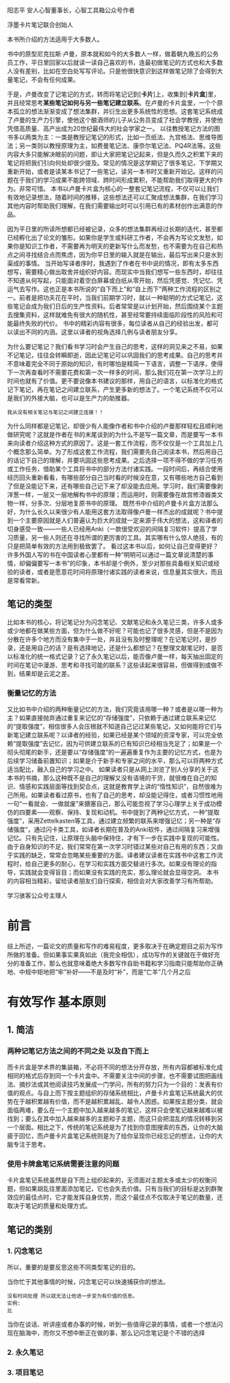 阳志平
安人心智董事长，心智工具箱公众号作者





浮墨卡片笔记联合创始人



本书所介绍的方法适用于大多数人。

书中的原型尼克拉斯·卢曼，原本就和如今的大多数人一样，做着朝九晚五的公务员工作，平日里回家以后就读一读自己喜欢的书，连最初做笔记的方式也和大多数人没有差别，比如在空白处写写评论。只是他很快意识到这样做笔记除了会得到大量笔记，不会有任何成果。



于是，卢曼改变了记笔记的方式，转而将笔记记到[**卡片**]上，收集到[**卡片盒**]里，并且经常思考**某些笔记如何与另一些笔记建立联系**。在卢曼的卡片盒里，一个个原本孤立的想法渐渐变成了想法集群，并衍生出更多系统性的思想。这套笔记系统成了卢曼的生产力引擎，使他这个酿酒师的儿子从公务员变成了社会学教授，并使他凭借高质量、高产出成为20世纪最伟大的社会学家之一。
以往教授笔记方法的图书多以两类为主：一类是教授记笔记的形式，比如一页纸法、九宫格法、思维导图法；另一类则以教授原理为主，如费曼笔记法、康奈尔笔记法、PQ4R法等。这些内容大多只能解决眼前的问题，即让大家把笔记记起来，但是久而久之积累下来的笔记将把我们引向何处却很少提及。常见的情况是这学期记了很多笔记，下学期又重新开始，或者是读某本书记了一些笔记，读另一本书时又重新开始记。这样的问题在于我们的学习成果不能跨领域、跨时间形成累积，不能帮助我们取得更大的作为。非常可惜。
本书以卢曼卡片盒为核心的一整套记笔记流程，不仅可以让我们有效地记录想法，随着时间的推移，这些想法还可以汇聚成想法集群，在我们学习其他内容时帮助我们理解，在我们需要输出时可以引用已有的素材创作出满意的作品。



因为平日里的所读所想都已经被记录，众多的想法集群再经过长期的迭代，甚至都已经孵化出了论文的雏形。如果你是学生或科研工作者，不会再为写论文发愁，如果你是知识工作者，不需要再为明天的更新写什么而发愁，也不需要为在自己和热点之间寻找结合点而焦虑，因为你平日里的输入就是在输出，最后写出来只是水到渠成的事情。
当开始写译者序时，我遇到了作者在书中说的情况，即有太多东西想写，需要精心做出取舍并组织好内容。而现实中当我们想写一些东西时，却往往不知道从何写起，只能面对着空白屏幕或白纸从零开始，然后凭感觉、凭记忆、凭运气去写作。这也正是本书所说的“自下而上”和“自上而下”两种工作流程的区别之一。前者是把功夫花在平时，当我们前期学习时，就以一种聪明的方式记笔记，这些笔记会成为我们日后的生产性资料。后者常常是以计划开始，然后围绕某个主题去搜集资料，这样就难免有很大的随机性，甚至经常要持续面临阶段性的风险和可能最终失败的代价。
书中的精彩内容有很多，每位读者从自己的经验出发，都可以读出不同的内涵。这里以译者的视角选择几例与读者朋友分享。



为什么要记笔记？我们看书学习时会产生自己的思考，这样的洞见来之不易，如果不记笔记，往往会转瞬即逝，因此记笔记可以巩固我们的思考成果。自己的思考并不意味着完全不同于原始的知识，有时哪怕是精简一下语言，调整一下语序，使得下一次再查看时不需要花费和第一次一样多的时间，那么我们花在第一次学习上的时间也就有了价值。更不要说像本书建议的那样，用自己的语言，以标准化的格式记下笔记，再在笔记之间建立联系，产生更多新的想法了。一个笔记系统不仅可以是我们的外接大脑，也可以是生产力的助推器。

```
我从没有相关笔记与笔记之间建立连接！！
```









为什么同样都是记笔记，却很少有人能像作者和书中介绍的卢曼那样轻松且顺利地做研究呢？这就是作者在书的末尾谈到的为什么不是写一篇文章，而是要写一本书来向读者介绍这种方式的原因了。这是一套工作流程，而不仅仅是一个工具加上几个概念那么简单。为了形成这套工作流程，我们需要先自己阅读本书，然后用自己的话记下自己的理解，并要巩固这些思考成果。之后选择一项不得不做的学习任务或工作任务，借助某个工具将书中的部分方法付诸实践。一段时间后，再结合使用经历回头重新看看，有哪些部分自己当时看的时候没在意，又有哪些地方自己看到了但是没能记下来，还有哪些自己记下来了却没能去应用。学习时，我们需要像剥洋葱一样，一层又一层地解构书中的原理；而运用时，则需要像在故宫修漆器类文物一样，分多次、分层地复原书中的原理。
既然书中介绍的卢曼卡片盒方法那么好，为什么长久以来很少有人能用这套方法取得像卢曼一样杰出的成就呢？书中提到一个主要原因就是人们普遍认为巨大的成就一定来源于伟大的想法，这和译者的切身感受一致——一些人已经用Anki（一款很受欢迎的间隔复习软件）提高了学习质量，另一些人则还在寻找所谓的更厉害的工具。其实哪有什么惊人绝技，有的只是把简单有效的方法用到极致罢了。
看过这本书以后，如何让自己变得更好？
许多外国人写的书在中国读者心里都有一种“明明可以通过一篇文章说清楚的事情，却偏偏要写一本书”的印象，本书却是个例外，至少对那些具备相关知识或经验的读者，或者是愿意花时间将原理付诸实践的读者来说，信息量其实很大，而且是常看常新。



## 笔记的类型

比如本书的核心，将记笔记分为闪念笔记、文献笔记和永久笔记三类，许多人或多或少地都在做某些方面，但为什么做不好呢？可能也记了很多灵感，但是不是因为分散在许多个地方而没有集中于一处，并且没有及时整理呢？在记笔记时，是抄录，还是用自己的话？是有选择地记，还是什么都想记？在整理文献笔记时，是否以标准化的统一格式记录？记了永久笔记以后，能否像卢曼一样，每天抽出固定的时间在笔记中漫游、思考和寻找可能的联系？这些读起来很容易，但做得到或做不到，结果却是云泥之差。



### 衡量记忆的方法

又比如书中介绍的两种衡量记忆的方法，我们究竟该用哪一种？或者是以哪一种为主？如果直接抛弃通过重复来记忆的“存储强度”，只依赖于通过建立联系来记忆的“提取强度”，相信很多人会压根就不知道自己记过某些笔记，又如何能将它们与新笔记建立联系呢？以译者的经验，如果已经是某个领域的资深专家，可以完全依赖“提取强度”去记忆，因为可供建立联系的已有知识已经相当充足了；如果是一个彻头彻尾的新手，还是要以“存储强度”的一遍遍重复作为主要的记忆方式，也是为后续学习储备前置知识；如果是介于新手和专家之间的水平，那么可以将两种方式适当配比，融入自己的学习之中。
如果读者只是从网上浏览了别人分享的关于这本书的书摘，那么这种既不是自己的理解又没有语境的干货，就很难在自己的知识、情感和实践层面等找到契合点，这就是教育学上讲的“惰性知识”，自然很难为己所用。如果读者看过原书，也有了自己的思考，却没能记得住，或者习惯性地用一句“一看就会、一做就废”来搪塞自己，那么可能忽视了学习心理学上关于成功模仿的四要素——观察、保持、复现和动机。书中提到了两种记忆方式，一种“提取强度”，采用Zettelkasten等工具，通过建立频繁的联系来增强记忆；另一种是“存储强度”，通过闪卡类工具，如译者长期在普及的Anki软件，通过间隔复习来增强记忆。只有先记住，让原理在头脑中保持住，才有下一步在实践中复现的可能性。由于自身知识的不足，我们常常在第一次学习时错过某些对自己有用的东西；又由于实践的缺乏，常常会忽略某些重要的方面。译者建议读者在实践书中这套工作流程时，给自己更多的耐心，在学习和实践方面交替进行多次。如果没有理论的指导，实践就会变得盲目；而如果没有实践的充实，那么理论就会显得空洞。
本书的内容相当精彩，留给读者朋友们自行探索，相信会对大家改善学习有所帮助。

学习骇客公众号主理人











# 前言

综上所述，一篇论文的质量和写作的难易程度，更多取决于在确定题目之前为写作所做的准备。但如果事实果真如此（我完全相信），成功写作的关键就在于做好充分的准备工作，那么也就意味着绝大多数写作自助书籍和学习指南只能帮助你正确地、中规中矩地把“牢”补好——不是及时“补”，而是“亡羊”几个月之后







# 有效写作 基本原则



## 1. 简洁

###  两种记笔记方法之间的不同之处 以及自下而上

而卡片盒是学术界的集装箱，不必将不同的想法分开存放，所有内容都被标准化成相同的格式后存到同一个卡片盒中。不需要关注中间的步骤，也不需要试图把画线法、摘抄法或其他阅读技巧发展成一门学问，所有的努力只为一个目的：发表有价值的观点。与自上而下按主题组织的存储系统相比，卢曼卡片盒笔记系统最大的优势在于越积累越有价值，而不是越积累越乱、越令人困惑。如果按主题分类，就会面临两难，要么在一个主题中加入越来越多的笔记，这样只会使笔记越来越难以被找到；要么在其中加入越来越多的主题和子主题，而这只会把混乱的情况转移到另一个层面。相比之下，传统的笔记系统是为了找到你意图搜索的东西，让你的大脑疲于回忆，而卢曼卡片盒笔记系统则是为了给你呈现你已经忘记的想法，让你的大脑专注于思考。

### 使用卡牌盒笔记系统需要注意的问题

卡片盒笔记系统虽然是自下而上组织起来的，无须面对主题太多或太少的权衡问题，但如果胡乱往里面添加笔记，它也会失去价值。只有当我们的目标是达到群聚效应的最佳点时，它才能发挥自身优势，而这个最佳点不仅取决于笔记的数量，还取决于笔记的质量和处理方式。



## 笔记的类别

### 1. 闪念笔记

所以，重要的是要反思这些不同类型笔记的目的。

当你忙于其他事情的时候，闪念笔记可以快速捕获你的想法。

```
没有时间处理 所以就无法让他进一步变为有价值的信息。
实例:
比
```





当你在谈话、听讲座或者办事的时候，听到一些值得记录的事情，或者一个想法闪现在脑海中，而你又不想中断正在做的事，那么记闪念笔记是个不错的选择







### 2. 永久笔记

### 3. 项目笔记



